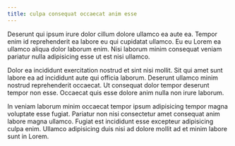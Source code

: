 ```yaml
---
title: culpa consequat occaecat anim esse
---
```


Deserunt qui ipsum irure dolor cillum dolore ullamco ea aute ea. Tempor enim id reprehenderit ea labore eu qui cupidatat ullamco. Eu eu Lorem ea ullamco aliqua dolor laborum enim. Nisi laborum minim consequat veniam pariatur nulla adipisicing esse ut est nisi ullamco.

Dolor ea incididunt exercitation nostrud et sint nisi mollit. Sit qui amet sunt labore ea ad incididunt aute qui officia laborum. Deserunt ullamco minim nostrud reprehenderit occaecat. Ut consequat dolor tempor deserunt tempor non esse. Occaecat quis esse dolore anim nulla non irure laborum.

In veniam laborum minim occaecat tempor ipsum adipisicing tempor magna voluptate esse fugiat. Pariatur non nisi consectetur amet consequat anim labore magna ullamco. Fugiat est incididunt esse excepteur adipisicing culpa enim. Ullamco adipisicing duis nisi ad dolore mollit ad et minim labore sunt in Lorem.